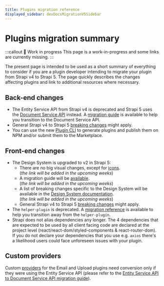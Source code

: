 ```yaml
---
title: Plugins migration reference
displayed_sidebar: devDocsMigrationV5Sidebar
---
```


# Plugins migration summary

:::callout 🚧  Work in progress
This page is a work-in-progress and some links are currently missing.
:::

The present page is intended to be used as a short summary of everything to consider if you are a plugin developer intending to migrate your plugin from Strapi v4 to Strapi 5. The page quickly describes the changes affecting plugins and link to additional resources where necessary.

## Back-end changes

- The Entity Service API from Strapi v4 is deprecated and Strapi 5 uses the [Document Service API](/dev-docs/api/document-service) instead. A [migration guide](/dev-docs/migration/v4-to-v5/guides/from-entity-service-to-document-service) is available to help you transition to the Document Service API.
- General Strapi v4 to Strapi 5 [breaking changes](/dev-docs/migration/v4-to-v5/breaking-changes) might apply.
- You can use the new [Plugin CLI](/dev-docs/plugins/guides/use-the-plugin-cli) to generate plugins and publish them on NPM and/or submit them to the Marketplace.

## Front-end changes

- The Design System is upgraded to v2 in Strapi 5:
  <!-- TODO: add link to icons in Design System v2 -->
  - There are no big visual changes, except for [icons](#).<br/>(_the link will be added in the upcoming weeks_)
  <!-- TODO: add link to migration guide -->
  - A migration guide will be [available](#).<br/>(_the link will be added in the upcoming weeks_)
  <!-- TODO: add link to breaking changes -->
  - A list of breaking changes specific to the Design System will be available in the [Design System documentation](#).<br/>(_the link will be added in the upcoming weeks_)
  - General Strapi v4 to Strapi 5 [breaking changes](/dev-docs/migration/v4-to-v5/breaking-changes) might apply.
- The `helper-plugin` is deprecated. A [migration reference](/dev-docs/migration/v4-to-v5/guides/helper-plugin) is available to help you transition away from the `helper-plugin`.
- Strapi does not alias dependencies any longer. The 4 dependencies that are expected to be used by all client facing code are declared at the project level (react/react-dom/styled-components & react-router-dom). If you do not declare your dependencies that you use e.g. `axios` there's a likelihood users could face unforeseen issues with your plugin.

<!-- TODO: clarify these 👇-->
<!-- ## General changes

- Building and packaging?
  - They don’t have to do it (not tested)
  - Recommended as a best practices (from npm)
- Pack up?
  - Not required
  - Is pack up specific to our packages or is it universal
      - More for libraries
  - Does the plugin need to be a TS one to use pack up (honestly no idea what pack up does)
- peerDepend requirement?
  - Yes probably (ask emilie)
  - As a peerDepend -->

## Custom providers

Custom [providers](/dev-docs/providers) for the Email and Upload plugins need conversion only if they were using the Entity Service API (please refer to the [Entity Service API to Document Service API migration guide](/dev-docs/migration/v4-to-v5/guides/from-entity-service-to-document-service)).
